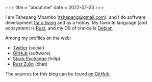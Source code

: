 +++
title = "about me"
date = 2022-07-23
+++

I am Tshepang Mbambo (<tshepang@gmail.com>),
and I do software development [for a living] and as a hobby.
My favorite language (and ecosystem) is [Rust], and my OS of choice is
[Debian].

Among my profiles on the web:

- [Twitter] (social)
- [GitHub] (software)
- [Stack Exchange] (help)
- [Rust Zulip] (chat)

The sources for this blog can be found [on GitHub].

[South Africa]: https://en.wikipedia.org/wiki/South_Africa
[for a living]: https://snode.com
[Rust]: https://rust-lang.org
[Debian]: https://debian.org
[GitHub]: https://github.com/tshepang
[Stack Exchange]: https://stackexchange.com/users/125744
[Twitter]: https://twitter.com/tshepang_dev
[on GitHub]: https://github.com/tshepang/blog
[Rust Zulip]: https://rust-lang.zulipchat.com
